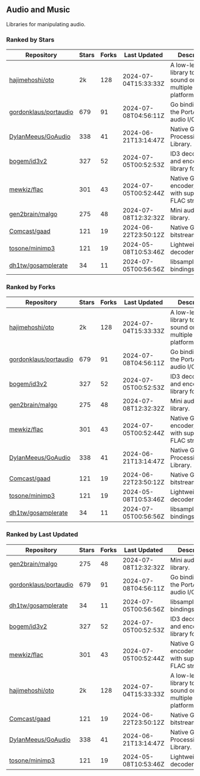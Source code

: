## Audio and Music

Libraries for manipulating audio.

### Ranked by Stars

| Repository | Stars | Forks | Last Updated | Description | 
|------------|-------|-------|--------------|-------------|
| [hajimehoshi/oto](https://github.com/hajimehoshi/oto) | 2k | 128 | 2024-07-04T15:33:33Z |  A low-level library to play sound on multiple platforms. |
| [gordonklaus/portaudio](https://github.com/gordonklaus/portaudio) | 679 | 91 | 2024-07-08T04:56:11Z |  Go bindings for the PortAudio audio I/O library. |
| [DylanMeeus/GoAudio](https://github.com/DylanMeeus/GoAudio) | 338 | 41 | 2024-06-21T13:14:47Z |  Native Go Audio Processing Library. |
| [bogem/id3v2](https://github.com/bogem/id3v2) | 327 | 52 | 2024-07-05T00:52:53Z |  ID3 decoding and encoding library for Go. |
| [mewkiz/flac](https://github.com/mewkiz/flac) | 301 | 43 | 2024-07-05T00:52:44Z |  Native Go FLAC encoder/decoder with support for FLAC streams. |
| [gen2brain/malgo](https://github.com/gen2brain/malgo) | 275 | 48 | 2024-07-08T12:32:32Z |  Mini audio library. |
| [Comcast/gaad](https://github.com/Comcast/gaad) | 121 | 19 | 2024-06-22T23:50:12Z |  Native Go AAC bitstream parser. |
| [tosone/minimp3](https://github.com/tosone/minimp3) | 121 | 19 | 2024-05-08T10:53:46Z |  Lightweight MP3 decoder library. |
| [dh1tw/gosamplerate](https://github.com/dh1tw/gosamplerate) | 34 | 11 | 2024-07-05T00:56:56Z |  libsamplerate bindings for go. |

### Ranked by Forks

| Repository | Stars | Forks | Last Updated | Description | 
|------------|-------|-------|--------------|-------------|
| [hajimehoshi/oto](https://github.com/hajimehoshi/oto) | 2k | 128 | 2024-07-04T15:33:33Z |  A low-level library to play sound on multiple platforms. |
| [gordonklaus/portaudio](https://github.com/gordonklaus/portaudio) | 679 | 91 | 2024-07-08T04:56:11Z |  Go bindings for the PortAudio audio I/O library. |
| [bogem/id3v2](https://github.com/bogem/id3v2) | 327 | 52 | 2024-07-05T00:52:53Z |  ID3 decoding and encoding library for Go. |
| [gen2brain/malgo](https://github.com/gen2brain/malgo) | 275 | 48 | 2024-07-08T12:32:32Z |  Mini audio library. |
| [mewkiz/flac](https://github.com/mewkiz/flac) | 301 | 43 | 2024-07-05T00:52:44Z |  Native Go FLAC encoder/decoder with support for FLAC streams. |
| [DylanMeeus/GoAudio](https://github.com/DylanMeeus/GoAudio) | 338 | 41 | 2024-06-21T13:14:47Z |  Native Go Audio Processing Library. |
| [Comcast/gaad](https://github.com/Comcast/gaad) | 121 | 19 | 2024-06-22T23:50:12Z |  Native Go AAC bitstream parser. |
| [tosone/minimp3](https://github.com/tosone/minimp3) | 121 | 19 | 2024-05-08T10:53:46Z |  Lightweight MP3 decoder library. |
| [dh1tw/gosamplerate](https://github.com/dh1tw/gosamplerate) | 34 | 11 | 2024-07-05T00:56:56Z |  libsamplerate bindings for go. |

### Ranked by Last Updated

| Repository | Stars | Forks | Last Updated | Description | 
|------------|-------|-------|--------------|-------------|
| [gen2brain/malgo](https://github.com/gen2brain/malgo) | 275 | 48 | 2024-07-08T12:32:32Z |  Mini audio library. |
| [gordonklaus/portaudio](https://github.com/gordonklaus/portaudio) | 679 | 91 | 2024-07-08T04:56:11Z |  Go bindings for the PortAudio audio I/O library. |
| [dh1tw/gosamplerate](https://github.com/dh1tw/gosamplerate) | 34 | 11 | 2024-07-05T00:56:56Z |  libsamplerate bindings for go. |
| [bogem/id3v2](https://github.com/bogem/id3v2) | 327 | 52 | 2024-07-05T00:52:53Z |  ID3 decoding and encoding library for Go. |
| [mewkiz/flac](https://github.com/mewkiz/flac) | 301 | 43 | 2024-07-05T00:52:44Z |  Native Go FLAC encoder/decoder with support for FLAC streams. |
| [hajimehoshi/oto](https://github.com/hajimehoshi/oto) | 2k | 128 | 2024-07-04T15:33:33Z |  A low-level library to play sound on multiple platforms. |
| [Comcast/gaad](https://github.com/Comcast/gaad) | 121 | 19 | 2024-06-22T23:50:12Z |  Native Go AAC bitstream parser. |
| [DylanMeeus/GoAudio](https://github.com/DylanMeeus/GoAudio) | 338 | 41 | 2024-06-21T13:14:47Z |  Native Go Audio Processing Library. |
| [tosone/minimp3](https://github.com/tosone/minimp3) | 121 | 19 | 2024-05-08T10:53:46Z |  Lightweight MP3 decoder library. |

